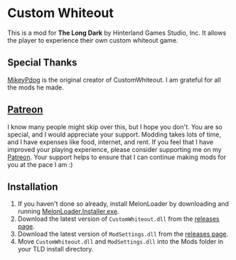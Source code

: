 ﻿# Custom Whiteout

This is a mod for **The Long Dark** by Hinterland Games Studio, Inc. It allows the player to experience their own custom whiteout game.

## Special Thanks

[MikeyPdog](https://github.com/MikeyPdog) is the original creator of CustomWhiteout. I am grateful for all the mods he made.

## [Patreon](https://www.patreon.com/ds5678)

I know many people might skip over this, but I hope you don't. You are so special, and I would appreciate your support. Modding takes lots of time, and I have expenses like food, internet, and rent. If you feel that I have improved your playing experience, please consider supporting me on my [Patreon](https://www.patreon.com/ds5678). Your support helps to ensure that I can continue making mods for you at the pace I am :)

## Installation

1. If you haven't done so already, install MelonLoader by downloading and running [MelonLoader.Installer.exe](https://github.com/HerpDerpinstine/MelonLoader/releases/latest/download/MelonLoader.Installer.exe).
2. Download the latest version of `CustomWhiteout.dll` from the [releases page](https://github.com/ds5678/CustomWhiteout/releases).
3. Download the latest version of `ModSettings.dll` from the [releases page](https://github.com/zeobviouslyfakeacc/ModSettings/releases).
4. Move `CustomWhiteout.dll` and `ModSettings.dll` into the Mods folder in your TLD install directory.